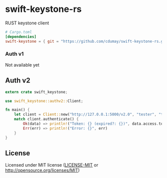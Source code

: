 # swift-keystone-rs
RUST keystone client

```toml
# Cargo.toml
[dependencies]
swift-keystone = { git = "https://github.com/cdumay/swift-keystone-rs.git" }
```

### Auth v1
Not available yet

## Auth v2

```rust
extern crate swift_keystone;

use swift_keystone::authv2::Client;

fn main() {
    let client = Client::new("http://127.0.0.1:5000/v2.0", "tester", "testing", "test", None).unwrap();
    match client.authenticate() {
        Ok(data) => println!("Token: {} (expired?: {})", data.access.token.id, data.is_token_expired()),
        Err(err) => println!("Error: {}", err)
    }
}
```

## License
Licensed under MIT license ([LICENSE-MIT](LICENSE) or http://opensource.org/licenses/MIT)